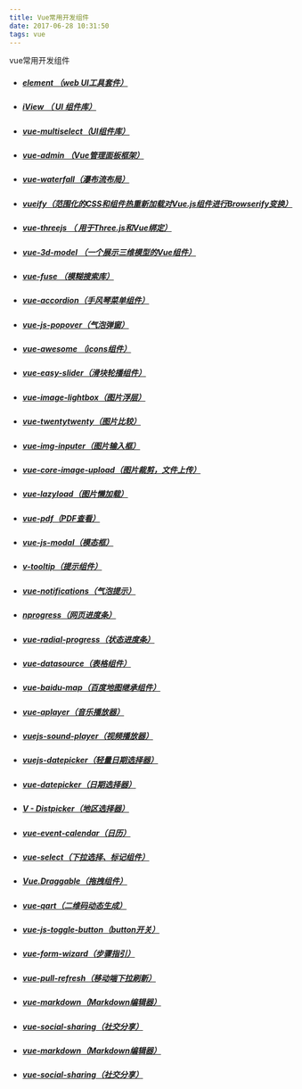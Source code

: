```yaml
---
title: Vue常用开发组件
date: 2017-06-28 10:31:50
tags: vue
---
```

vue常用开发组件

- ##### [element （web UI工具套件）](http://element.eleme.io/#/zh-CN/component/installation)

- ##### [iView （ UI 组件库）](https://github.com/iview/iview)

<!--more-->

- ##### [vue-multiselect（UI组件库）](http://monterail.github.io/vue-multiselect/#sub-action-dispatcher)

- ##### [vue-admin （Vue管理面板框架）](https://admin.vuebulma.com/#/dashboard)

- ##### [vue-waterfall（瀑布流布局）](https://github.com/MopTym/vue-waterfall)

- ##### [vueify（范围化的CSS和组件热重新加载对Vue.js组件进行Browserify变换）](https://github.com/vuejs/vueify)


- ##### [vue-threejs （ 用于Three.js和Vue绑定）](https://github.com/fritx/vue-threejs) 

- ##### [vue-3d-model （一个展示三维模型的Vue组件）](https://admin.vuebulma.com/#/dashboard)

- ##### [vue-fuse （模糊搜索库）](https://github.com/shayneo/vue-fuse)

- ##### [vue-accordion（手风琴菜单组件）](https://github.com/zeratulmdq/vue-accordion)

- ##### [vue-js-popover（气泡弹窗）](https://github.com/euvl/vue-js-popover)

- ##### [vue-awesome （icons组件）](https://github.com/Justineo/vue-awesome)

- ##### [vue-easy-slider（滑块轮播组件）](https://github.com/shhdgit/vue-easy-slider)

- ##### [vue-image-lightbox（图片浮层）](https://github.com/pexea12/vue-image-lightbox)

- ##### [vue-twentytwenty（图片比较）](https://github.com/mhayes/vue-twentytwenty)

- ##### [vue-img-inputer（图片输入框）](https://github.com/waynecz/vue-img-inputer)

- ##### [vue-core-image-upload（图片裁剪，文件上传）](http://vanthink-ued.github.io/vue-core-image-upload/index.html#/cn/home)

- ##### [vue-lazyload（图片懒加载）](https://github.com/hilongjw/vue-lazyload)

- ##### [vue-pdf（PDF查看）](https://github.com/FranckFreiburger/vue-pdf)

- ##### [vue-js-modal（模态框）](https://github.com/euvl/vue-js-modal)

- ##### [v-tooltip（提示组件）](https://github.com/Akryum/v-tooltip)

- ##### [vue-notifications（气泡提示）](https://github.com/se-panfilov/vue-notifications)

- ##### [nprogress（网页进度条）](https://github.com/vue-bulma/nprogress)

- ##### [vue-radial-progress（状态进度条）](https://github.com/wyzant-dev/vue-radial-progress)

- ##### [vue-datasource（表格组件）](https://github.com/coderdiaz/vue-datasource)

- ##### [vue-baidu-map（百度地图继承组件）](https://github.com/Dafrok/vue-baidu-map)

- ##### [vue-aplayer（音乐播放器）](https://github.com/SevenOutman/vue-aplayer)

- ##### [vuejs-sound-player（视频播放器）](https://github.com/shershen08/vuejs-sound-player)

- ##### [vuejs-datepicker（轻量日期选择器）](https://github.com/charliekassel/vuejs-datepicker)

- ##### [vue-datepicker（日期选择器）](https://github.com/hilongjw/vue-datepicker)

- ##### [V - Distpicker（地区选择器）](https://distpicker.iline.co/)

- ##### [vue-event-calendar（日历）](https://github.com/GeoffZhu/vue-event-calendar)

- ##### [vue-select（下拉选择、标记组件）](http://sagalbot.github.io/vue-select)

- ##### [Vue.Draggable（拖拽组件）](https://github.com/SortableJS/Vue.Draggable)

- ##### [vue-qart（二维码动态生成）](https://github.com/superman66/vue-qart)

- ##### [vue-js-toggle-button（button开关）](http://vue-js-toggle-button.yev.io/)

- ##### [vue-form-wizard（步骤指引）](https://github.com/cristijora/vue-form-wizard)

- ##### [vue-pull-refresh（移动端下拉刷新）](https://github.com/lakb248/vue-pull-refresh)

- ##### [vue-markdown（Markdown编辑器）](https://github.com/miaolz123/vue-markdown)

- ##### [vue-social-sharing（社交分享）](https://github.com/nicolasbeauvais/vue-social-sharing)

- ##### [vue-markdown（Markdown编辑器）](https://github.com/miaolz123/vue-markdown)

- ##### [vue-social-sharing（社交分享）](https://github.com/nicolasbeauvais/vue-social-sharing)


